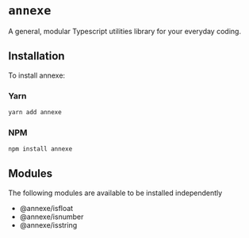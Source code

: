 # `annexe`

A general, modular Typescript utilities library for your everyday coding.

## Installation

To install annexe:

### Yarn

```sh
yarn add annexe
```

### NPM

```sh
npm install annexe
```

## Modules

The following modules are available to be installed independently

- @annexe/isfloat
- @annexe/isnumber
- @annexe/isstring
